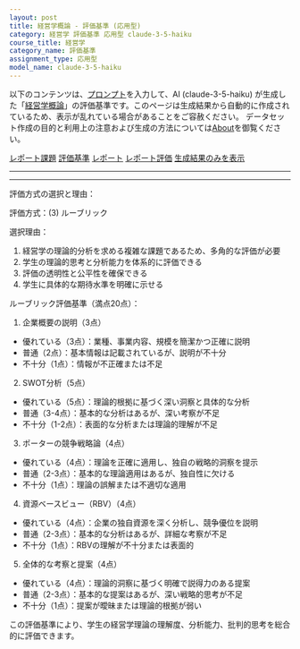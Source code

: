 ```yaml
---
layout: post
title: 経営学概論 - 評価基準 (応用型)
category: 経営学 評価基準 応用型 claude-3-5-haiku
course_title: 経営学
category_name: 評価基準
assignment_type: 応用型
model_name: claude-3-5-haiku
---
```


以下のコンテンツは、[プロンプト](https://github.com/takedatoshiyuki/synthetic_assignments/tree/main/generated/経営学/claude-3-5-haiku/prompt_評価基準-応用型.md)を入力して、AI (claude-3-5-haiku) が生成した「[経営学概論](/contents/経営学/)」の評価基準です。このページは生成結果から自動的に作成されているため、表示が乱れている場合があることをご容赦ください。
データセット作成の目的と利用上の注意および生成の方法については[About](/About)を御覧ください。

[レポート課題](../レポート課題-応用型)
[評価基準](../評価基準-応用型)
[レポート](../レポート-応用型)
[レポート評価](../レポート評価-応用型)
[生成結果のみを表示](https://github.com/takedatoshiyuki/synthetic_assignments/tree/main/generated/経営学/claude-3-5-haiku/評価基準-応用型.md)
  

***
***
  
評価方式の選択と理由：

評価方式：(3) ルーブリック

選択理由：
1. 経営学の理論的分析を求める複雑な課題であるため、多角的な評価が必要
2. 学生の理論的思考と分析能力を体系的に評価できる
3. 評価の透明性と公平性を確保できる
4. 学生に具体的な期待水準を明確に示せる

ルーブリック評価基準（満点20点）：

1. 企業概要の説明（3点）
- 優れている（3点）：業種、事業内容、規模を簡潔かつ正確に説明
- 普通（2点）：基本情報は記載されているが、説明が不十分
- 不十分（1点）：情報が不正確または不足

2. SWOT分析（5点）
- 優れている（5点）：理論的根拠に基づく深い洞察と具体的な分析
- 普通（3-4点）：基本的な分析はあるが、深い考察が不足
- 不十分（1-2点）：表面的な分析または理論的理解が不足

3. ポーターの競争戦略論（4点）
- 優れている（4点）：理論を正確に適用し、独自の戦略的洞察を提示
- 普通（2-3点）：基本的な理論適用はあるが、独自性に欠ける
- 不十分（1点）：理論の誤解または不適切な適用

4. 資源ベースビュー（RBV）（4点）
- 優れている（4点）：企業の独自資源を深く分析し、競争優位を説明
- 普通（2-3点）：基本的な分析はあるが、詳細な考察が不足
- 不十分（1点）：RBVの理解が不十分または表面的

5. 全体的な考察と提案（4点）
- 優れている（4点）：理論的洞察に基づく明確で説得力のある提案
- 普通（2-3点）：基本的な提案はあるが、深い戦略的思考が不足
- 不十分（1点）：提案が曖昧または理論的根拠が弱い

この評価基準により、学生の経営学理論の理解度、分析能力、批判的思考を総合的に評価できます。
